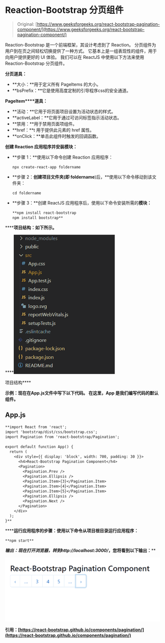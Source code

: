 # Reaction-Bootstrap 分页组件

> Original: [https://www.geeksforgeeks.org/react-bootstrap-pagination-component/](https://www.geeksforgeeks.org/react-bootstrap-pagination-component/)

Reaction-Bootstrap 是一个前端框架，其设计考虑到了 Reaction。 分页组件为用户到在页之间轻松切换提供了一种方式。 它基本上是一组表现性的组件，用于向用户提供更好的 UI 体验。 我们可以在 ReactJS 中使用以下方法来使用 Reaction-Bootstrap 分页组件。

**分页道具：**

*   **大小：**用于定义所有 PageItems 的大小。
*   **bsPrefix：**它是使用高度定制的引导程序css的安全通道。

**PageItem****道具：**

*   **活动：**它用于将页面项目设置为活动状态的样式。
*   **activeLabel：**它用于通过可访问标签指示活动状态。
*   **禁用：**用于禁用页面项组件。
*   **href：**t 用于提供此元素的 href 属性。
*   **onClick：**单击此组件时触发的回调函数。

**创建 Reaction 应用程序并安装模块：**

*   **步骤 1：**使用以下命令创建 Reaction 应用程序：

    ```
    npx create-react-app foldername
    ```

*   **步骤 2：**创建项目文件夹(即 foldername**)后，**使用以下命令移动到该文件夹：

    ```
    cd foldername
    ```

*   **步骤 3：**创建 ReactJS 应用程序后，使用以下命令安装所需的****模块：****

    ```
    **npm install react-bootstrap 
    npm install bootstrap**
    ```

******项目结构：**如下所示。****

****![](img/f04ae0d8b722a9fff0bd9bd138b29c23.png)

项目结构**** 

******示例：**现在在**App.js**文件中写下以下代码。 在这里，App 是我们编写代码的默认组件。****

## ****App.js****

```
**import React from 'react';
import 'bootstrap/dist/css/bootstrap.css';
import Pagination from 'react-bootstrap/Pagination';

export default function App() {
  return (
    <div style={{ display: 'block', width: 700, padding: 30 }}>
      <h4>React-Bootstrap Pagination Component</h4>
      <Pagination>
        <Pagination.Prev />
        <Pagination.Ellipsis />
        <Pagination.Item>{3}</Pagination.Item>
        <Pagination.Item>{4}</Pagination.Item>
        <Pagination.Item>{5}</Pagination.Item>
        <Pagination.Ellipsis />
        <Pagination.Next />
      </Pagination>
    </div>
  );
}**
```

******运行应用程序的步骤：**使用以下命令从项目根目录运行应用程序：****

```
**npm start**
```

******输出：**现在打开浏览器，转到***http://localhost:3000/***，您将看到以下输出：****

****![](img/07b8d5cd3408dcb7ed3c3d1b174c05e5.png)****

******引用：**[https://react-bootstrap.github.io/components/pagination/](https://react-bootstrap.github.io/components/pagination/)****